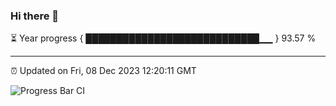 ### Hi there 👋

⏳ Year progress { ████████████████████████████▁▁ } 93.57 %

---

⏰ Updated on Fri, 08 Dec 2023 12:20:11 GMT

![Progress Bar CI](https://github.com/liununu/liununu/workflows/Progress%20Bar%20CI/badge.svg)
